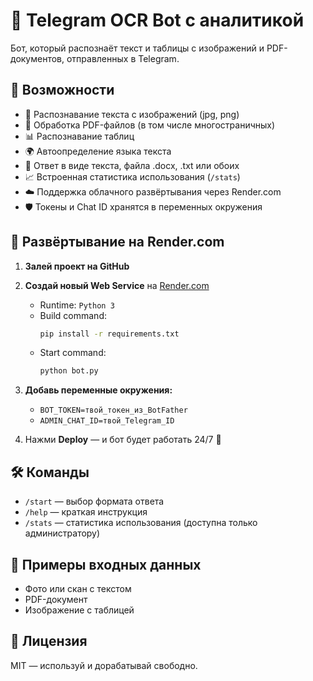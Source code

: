 # 🤖 Telegram OCR Bot с аналитикой

Бот, который распознаёт текст и таблицы с изображений и PDF-документов, отправленных в Telegram.

## 🧠 Возможности

- 📸 Распознавание текста с изображений (jpg, png)
- 📄 Обработка PDF-файлов (в том числе многостраничных)
- 📊 Распознавание таблиц
- 🌍 Автоопределение языка текста
- 📂 Ответ в виде текста, файла .docx, .txt или обоих
- 📈 Встроенная статистика использования (`/stats`)
- ☁️ Поддержка облачного развёртывания через Render.com
- 🛡 Токены и Chat ID хранятся в переменных окружения

## 🚀 Развёртывание на Render.com

1. **Залей проект на GitHub**
2. **Создай новый Web Service** на [Render.com](https://render.com)
   - Runtime: `Python 3`
   - Build command:
     ```bash
     pip install -r requirements.txt
     ```
   - Start command:
     ```bash
     python bot.py
     ```
3. **Добавь переменные окружения:**
   - `BOT_TOKEN=твой_токен_из_BotFather`
   - `ADMIN_CHAT_ID=твой_Telegram_ID`

4. Нажми **Deploy** — и бот будет работать 24/7 🚀

## 🛠 Команды

- `/start` — выбор формата ответа
- `/help` — краткая инструкция
- `/stats` — статистика использования (доступна только администратору)

## 📂 Примеры входных данных

- Фото или скан с текстом
- PDF-документ
- Изображение с таблицей

## 📃 Лицензия

MIT — используй и дорабатывай свободно.

